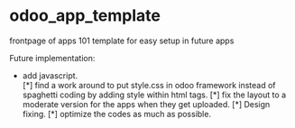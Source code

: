 # odoo_app_template
 frontpage of apps 101 template for easy setup in future apps


Future implementation:
<ul>
 <li>add javascript. </li>
[*] find a work around to put style.css in odoo framework instead of spaghetti coding by adding style within html tags.
[*] fix the layout to a moderate version for the apps when they get uploaded.
[*] Design fixing.
[*] optimize the codes as much as possible.
</ul>
